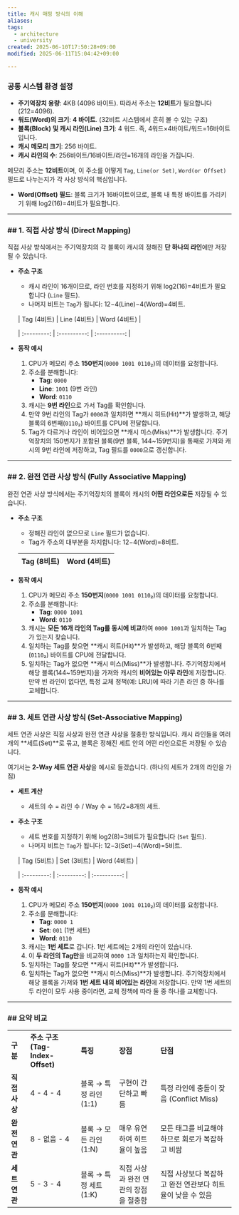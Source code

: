 ```yaml
---
title: 캐시 매핑 방식의 이해
aliases: 
tags:
  - architecture
  - university
created: 2025-06-10T17:50:28+09:00
modified: 2025-06-11T15:04:42+09:00

---
```


### **공통 시스템 환경 설정**

- **주기억장치 용량**: 4KB (4096 바이트). 따라서 주소는 **12비트**가 필요합니다 (212=4096).
- **워드(Word)의 크기**: **4 바이트**. (32비트 시스템에서 흔히 볼 수 있는 구조)
- **블록(Block) 및 캐시 라인(Line) 크기**: 4 워드. 즉, 4워드×4바이트/워드=16바이트 입니다.
- **캐시 메모리 크기**: 256 바이트.
- **캐시 라인의 수**: 256바이트/16바이트/라인=16개의 라인을 가집니다.

메모리 주소는 **12비트**이며, 이 주소를 어떻게 `Tag`, `Line(or Set)`, `Word(or Offset)` 필드로 나누는지가 각 사상 방식의 핵심입니다.

- **Word(Offset) 필드**: 블록 크기가 16바이트이므로, 블록 내 특정 바이트를 가리키기 위해 log2​(16)=4비트가 필요합니다.

---

### ## 1. 직접 사상 방식 (Direct Mapping)

직접 사상 방식에서는 주기억장치의 각 블록이 캐시의 정해진 **단 하나의 라인**에만 저장될 수 있습니다.

- **주소 구조**
    
    - 캐시 라인이 16개이므로, 라인 번호를 지정하기 위해 log2​(16)=4비트가 필요합니다 (`Line` 필드).
    - 나머지 비트는 `Tag`가 됩니다: 12−4(Line)−4(Word)=4비트.
    
    | Tag (4비트) | Line (4비트) | Word (4비트) |
    
    | :---------: | :----------: | :----------: |
    
- **동작 예시**
    
    1. CPU가 메모리 주소 **150번지**(`0000 1001 0110`₂)의 데이터를 요청합니다.
    2. 주소를 분해합니다:
        - **Tag**: `0000`
        - **Line**: `1001` (9번 라인)
        - **Word**: `0110`
    3. 캐시는 **9번 라인**으로 가서 Tag를 확인합니다.
    4. 만약 9번 라인의 Tag가 `0000`과 일치하면 **캐시 히트(Hit)**가 발생하고, 해당 블록의 6번째(`0110`₂) 바이트를 CPU에 전달합니다.
    5. Tag가 다르거나 라인이 비어있으면 **캐시 미스(Miss)**가 발생합니다. 주기억장치의 150번지가 포함된 블록(9번 블록, 144~159번지)을 통째로 가져와 캐시의 9번 라인에 저장하고, Tag 필드를 `0000`으로 갱신합니다.

---

### ## 2. 완전 연관 사상 방식 (Fully Associative Mapping)

완전 연관 사상 방식에서는 주기억장치의 블록이 캐시의 **어떤 라인으로든** 저장될 수 있습니다.

- **주소 구조**
    
    - 정해진 라인이 없으므로 `Line` 필드가 없습니다.
    - Tag가 주소의 대부분을 차지합니다: 12−4(Word)=8비트.
    
    | Tag (8비트) | Word (4비트) |
    | :---------: | :----------: |
    
- **동작 예시**
    
    1. CPU가 메모리 주소 **150번지**(`0000 1001 0110`₂)의 데이터를 요청합니다.
    2. 주소를 분해합니다:
        - **Tag**: `0000 1001`
        - **Word**: `0110`
    3. 캐시는 **모든 16개 라인의 Tag를 동시에 비교**하여 `0000 1001`과 일치하는 Tag가 있는지 찾습니다.
    4. 일치하는 Tag를 찾으면 **캐시 히트(Hit)**가 발생하고, 해당 블록의 6번째(`0110`₂) 바이트를 CPU에 전달합니다.
    5. 일치하는 Tag가 없으면 **캐시 미스(Miss)**가 발생합니다. 주기억장치에서 해당 블록(144~159번지)을 가져와 캐시의 **비어있는 아무 라인**에 저장합니다. 만약 빈 라인이 없다면, 특정 교체 정책(예: LRU)에 따라 기존 라인 중 하나를 교체합니다.

---

### ## 3. 세트 연관 사상 방식 (Set-Associative Mapping)

세트 연관 사상은 직접 사상과 완전 연관 사상을 절충한 방식입니다. 캐시 라인들을 여러 개의 **세트(Set)**로 묶고, 블록은 정해진 세트 안의 어떤 라인으로든 저장될 수 있습니다.

여기서는 **2-Way 세트 연관 사상**을 예시로 들겠습니다. (하나의 세트가 2개의 라인을 가짐)

- **세트 계산**
    
    - 세트의 수 = 라인 수 / Way 수 = 16/2=8개의 세트.
- **주소 구조**
    
    - 세트 번호를 지정하기 위해 log2​(8)=3비트가 필요합니다 (`Set` 필드).
    - 나머지 비트는 `Tag`가 됩니다: 12−3(Set)−4(Word)=5비트.
    
    | Tag (5비트) | Set (3비트) | Word (4비트) |
    
    | :---------: | :---------: | :----------: |
    
- **동작 예시**
    
    1. CPU가 메모리 주소 **150번지**(`0000 1001 0110`₂)의 데이터를 요청합니다.
    2. 주소를 분해합니다:
        - **Tag**: `0000 1`
        - **Set**: `001` (1번 세트)
        - **Word**: `0110`
    3. 캐시는 **1번 세트**로 갑니다. 1번 세트에는 2개의 라인이 있습니다.
    4. 이 **두 라인의 Tag만**을 비교하여 `0000 1`과 일치하는지 확인합니다.
    5. 일치하는 Tag를 찾으면 **캐시 히트(Hit)**가 발생합니다.
    6. 일치하는 Tag가 없으면 **캐시 미스(Miss)**가 발생합니다. 주기억장치에서 해당 블록을 가져와 **1번 세트 내의 비어있는 라인**에 저장합니다. 만약 1번 세트의 두 라인이 모두 사용 중이라면, 교체 정책에 따라 둘 중 하나를 교체합니다.

---

### ## 요약 비교

|   |   |   |   |   |
|---|---|---|---|---|
|**구분**|**주소 구조 (Tag-Index-Offset)**|**특징**|**장점**|**단점**|
|**직접 사상**|4 - 4 - 4|블록 → 특정 라인 (1:1)|구현이 간단하고 빠름|특정 라인에 충돌이 잦음 (Conflict Miss)|
|**완전 연관**|8 - 없음 - 4|블록 → 모든 라인 (1:N)|매우 유연하여 히트율이 높음|모든 태그를 비교해야 하므로 회로가 복잡하고 비쌈|
|**세트 연관**|5 - 3 - 4|블록 → 특정 세트 (1:K)|직접 사상과 완전 연관의 장점을 절충함|직접 사상보다 복잡하고 완전 연관보다 히트율이 낮을 수 있음|